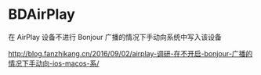 # BDAirPlay
在 AirPlay 设备不进行 Bonjour 广播的情况下手动向系统中写入该设备

http://blog.fanzhikang.cn/2016/09/02/airplay-调研-在不开启-bonjour-广播的情况下手动向-ios-macos-系/